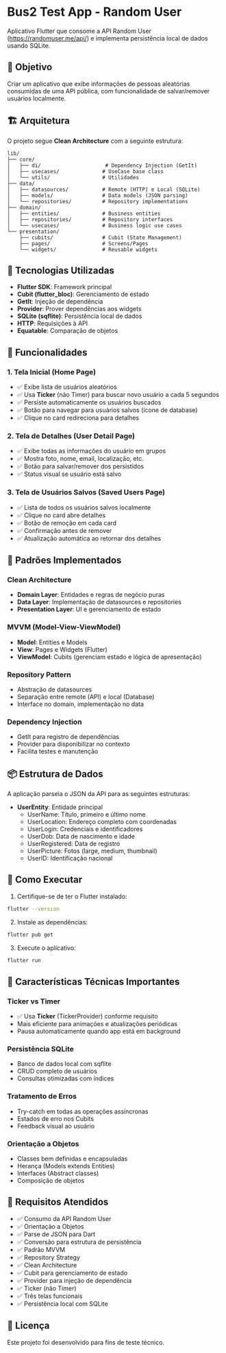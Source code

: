 # Bus2 Test App - Random User

Aplicativo Flutter que consome a API Random User (https://randomuser.me/api/) e implementa persistência local de dados usando SQLite.

## 🎯 Objetivo

Criar um aplicativo que exibe informações de pessoas aleatórias consumidas de uma API pública, com funcionalidade de salvar/remover usuários localmente.

## 🏗️ Arquitetura

O projeto segue **Clean Architecture** com a seguinte estrutura:

```
lib/
├── core/
│   ├── di/                     # Dependency Injection (GetIt)
│   ├── usecases/              # UseCase base class
│   └── utils/                 # Utilidades
├── data/
│   ├── datasources/           # Remote (HTTP) e Local (SQLite)
│   ├── models/                # Data models (JSON parsing)
│   └── repositories/          # Repository implementations
├── domain/
│   ├── entities/              # Business entities
│   ├── repositories/          # Repository interfaces
│   └── usecases/              # Business logic use cases
└── presentation/
    ├── cubits/                # Cubit (State Management)
    ├── pages/                 # Screens/Pages
    └── widgets/               # Reusable widgets
```

## 🔧 Tecnologias Utilizadas

- **Flutter SDK**: Framework principal
- **Cubit (flutter_bloc)**: Gerenciamento de estado
- **GetIt**: Injeção de dependência
- **Provider**: Prover dependências aos widgets
- **SQLite (sqflite)**: Persistência local de dados
- **HTTP**: Requisições à API
- **Equatable**: Comparação de objetos

## 📱 Funcionalidades

### 1. Tela Inicial (Home Page)
- ✅ Exibe lista de usuários aleatórios
- ✅ Usa **Ticker** (não Timer) para buscar novo usuário a cada 5 segundos
- ✅ Persiste automaticamente os usuários buscados
- ✅ Botão para navegar para usuários salvos (ícone de database)
- ✅ Clique no card redireciona para detalhes

### 2. Tela de Detalhes (User Detail Page)
- ✅ Exibe todas as informações do usuário em grupos
- ✅ Mostra foto, nome, email, localização, etc.
- ✅ Botão para salvar/remover dos persistidos
- ✅ Status visual se usuário está salvo

### 3. Tela de Usuários Salvos (Saved Users Page)
- ✅ Lista de todos os usuários salvos localmente
- ✅ Clique no card abre detalhes
- ✅ Botão de remoção em cada card
- ✅ Confirmação antes de remover
- ✅ Atualização automática ao retornar dos detalhes

## 🎨 Padrões Implementados

### Clean Architecture
- **Domain Layer**: Entidades e regras de negócio puras
- **Data Layer**: Implementação de datasources e repositories
- **Presentation Layer**: UI e gerenciamento de estado

### MVVM (Model-View-ViewModel)
- **Model**: Entities e Models
- **View**: Pages e Widgets (Flutter)
- **ViewModel**: Cubits (gerenciam estado e lógica de apresentação)

### Repository Pattern
- Abstração de datasources
- Separação entre remote (API) e local (Database)
- Interface no domain, implementação no data

### Dependency Injection
- GetIt para registro de dependências
- Provider para disponibilizar no contexto
- Facilita testes e manutenção

## 📦 Estrutura de Dados

A aplicação parseia o JSON da API para as seguintes estruturas:

- **UserEntity**: Entidade principal
  - UserName: Título, primeiro e último nome
  - UserLocation: Endereço completo com coordenadas
  - UserLogin: Credenciais e identificadores
  - UserDob: Data de nascimento e idade
  - UserRegistered: Data de registro
  - UserPicture: Fotos (large, medium, thumbnail)
  - UserID: Identificação nacional

## 🚀 Como Executar

1. Certifique-se de ter o Flutter instalado:
```bash
flutter --version
```

2. Instale as dependências:
```bash
flutter pub get
```

3. Execute o aplicativo:
```bash
flutter run
```

## 📝 Características Técnicas Importantes

### Ticker vs Timer
- ✅ Usa **Ticker** (TickerProvider) conforme requisito
- Mais eficiente para animações e atualizações periódicas
- Pausa automaticamente quando app está em background

### Persistência SQLite
- Banco de dados local com sqflite
- CRUD completo de usuários
- Consultas otimizadas com índices

### Tratamento de Erros
- Try-catch em todas as operações assíncronas
- Estados de erro nos Cubits
- Feedback visual ao usuário

### Orientação a Objetos
- Classes bem definidas e encapsuladas
- Herança (Models extends Entities)
- Interfaces (Abstract classes)
- Composição de objetos

## 🎯 Requisitos Atendidos

- ✅ Consumo da API Random User
- ✅ Orientação a Objetos
- ✅ Parse de JSON para Dart
- ✅ Conversão para estrutura de persistência
- ✅ Padrão MVVM
- ✅ Repository Strategy
- ✅ Clean Architecture
- ✅ Cubit para gerenciamento de estado
- ✅ Provider para injeção de dependência
- ✅ Ticker (não Timer)
- ✅ Três telas funcionais
- ✅ Persistência local com SQLite

## 📄 Licença

Este projeto foi desenvolvido para fins de teste técnico.
